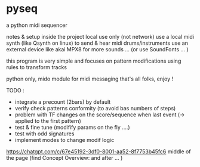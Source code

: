 # pyseq
a python midi sequencer

notes & setup inside the project
local use only (not network)
use a local midi synth (like Qsynth on linux) to send & hear midi drums/instruments
use an external device like akai MPX8 for more sounds ... (or use SoundFonts ... )

this program is very simple and focuses on pattern modifications using rules to transform tracks

python only, 
mido module for midi messaging
that's all folks, enjoy !

TODO :
- integrate a precount (2bars) by default
- verify check patterns conformity (to avoid bas numbers of steps)
- problem with TF changes on the score/sequence when last event (-> applied to the first pattern)
- test & fine tune (modifify params on the fly ....)
- test with odd signatures 
- implement modes to change modif logic 

https://chatgpt.com/c/67e45192-3df0-8001-aa52-8f7753b45fc6
middle of the page (find Concept Overview: and after ... )
